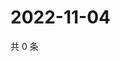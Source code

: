 # 2022-11-04

共 0 条

<!-- BEGIN WEIBO -->
<!-- 最后更新时间 Fri Nov 04 2022 11:42:26 GMT+0800 (China Standard Time) -->

<!-- END WEIBO -->
